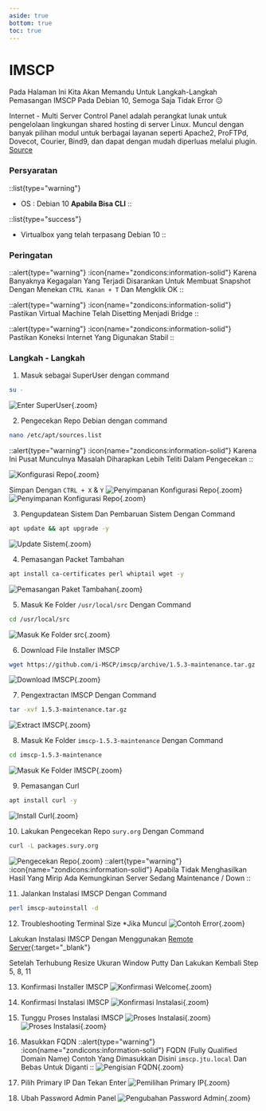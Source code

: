 ```yaml
---
aside: true
bottom: true
toc: true
---
```


# IMSCP
Pada Halaman Ini Kita Akan Memandu Untuk Langkah-Langkah Pemasangan IMSCP Pada Debian 10, Semoga Saja Tidak Error :neutral_face:

Internet - Multi Server Control Panel adalah perangkat lunak untuk pengelolaan lingkungan shared hosting di server Linux. Muncul dengan banyak pilihan modul untuk berbagai layanan seperti Apache2, ProFTPd, Dovecot, Courier, Bind9, dan dapat dengan mudah diperluas melalui plugin. [Source](https://en.wikipedia.org/wiki/I-MSCP)

### Persyaratan
::list{type="warning"}
- OS : Debian 10 **Apabila Bisa CLI**
::

::list{type="success"}
- Virtualbox yang telah terpasang Debian 10
::

### Peringatan

::alert{type="warning"}
:icon{name="zondicons:information-solid"} Karena Banyaknya Kegagalan Yang Terjadi Disarankan Untuk Membuat Snapshot Dengan Menekan `CTRL Kanan + T` Dan Mengklik OK
::

::alert{type="warning"}
:icon{name="zondicons:information-solid"} Pastikan Virtual Machine Telah Disetting Menjadi Bridge
::

::alert{type="warning"}
:icon{name="zondicons:information-solid"} Pastikan Koneksi Internet Yang Digunakan Stabil
::

### Langkah - Langkah
1. Masuk sebagai SuperUser dengan command
```sh
su -
```
![Enter SuperUser](/web-database-server/1.superuser.png){.zoom}

2. Pengecekan Repo Debian dengan command
```sh
nano /etc/apt/sources.list
```

::alert{type="warning"}
:icon{name="zondicons:information-solid"} Karena Ini Pusat Munculnya Masalah Diharapkan Lebih Teliti Dalam Pengecekan
::

![Konfigurasi Repo](/imscp/2.konfigurasi-repo.png){.zoom}

Simpan Dengan `CTRL + X` & `Y`
![Penyimpanan Konfigurasi Repo](/imscp/2.1.konfigurasi-repo.png){.zoom}
![Penyimpanan Konfigurasi Repo](/imscp/2.2.konfigurasi-repo.png){.zoom}

3. Pengupdatean Sistem Dan Pembaruan Sistem Dengan Command
```sh
apt update && apt upgrade -y
```
![Update Sistem](/imscp/3.update-sistem.png){.zoom}

4. Pemasangan Packet Tambahan
```sh
apt install ca-certificates perl whiptail wget -y
```
![Pemasangan Paket Tambahan](/imscp/4.pemasangan-paket-tambahan.png){.zoom}

5. Masuk Ke Folder `/usr/local/src` Dengan Command
```sh
cd /usr/local/src
```
![Masuk Ke Folder src](/imscp/5.masuk-ke-folder-src.png){.zoom}

6. Download File Installer IMSCP
```sh
wget https://github.com/i-MSCP/imscp/archive/1.5.3-maintenance.tar.gz
```
![Download IMSCP](/imscp/6.download-imscp.png){.zoom}

7. Pengextractan IMSCP Dengan Command
```sh
tar -xvf 1.5.3-maintenance.tar.gz
```
![Extract IMSCP](/imscp/7.extract-imscp.png){.zoom}

8. Masuk Ke Folder `imscp-1.5.3-maintenance` Dengan Command
```sh
cd imscp-1.5.3-maintenance
```
![Masuk Ke Folder IMSCP](/imscp/8.masuk-ke-folder-imscp.png){.zoom}

9. Pemasangan Curl
```sh
apt install curl -y
```
![Install Curl](/imscp/9.install-curl.png){.zoom}

10. Lakukan Pengecekan Repo `sury.org` Dengan Command
```sh
curl -L packages.sury.org
```
![Pengecekan Repo](/imscp/10.pengecekan-repo.png){.zoom}
::alert{type="warning"}
:icon{name="zondicons:information-solid"} Apabila Tidak Menghasilkan Hasil Yang Mirip Ada Kemungkinan Server Sedang Maintenance / Down
::

11. Jalankan Instalasi IMSCP Dengan Command
```sh
perl imscp-autoinstall -d
```

12. Troubleshooting Terminal Size *Jika Muncul
![Contoh Error](/imscp/12.troubleshooting-size.png){.zoom}

Lakukan Instalasi IMSCP Dengan Menggunakan [Remote Server](/tutorial-asj/remote-server){:target="_blank"}

Setelah Terhubung Resize Ukuran Window Putty Dan Lakukan Kembali Step 5, 8, 11

13. Konfirmasi Installer IMSCP
![Konfirmasi Welcome](/imscp/13.konfirmasi-welcome.png){.zoom}

14. Konfirmasi Instalasi IMSCP
![Konfirmasi Instalasi](/imscp/14.konfirmasi-instalasi.png){.zoom}

15. Tunggu Proses Instalasi IMSCP
![Proses Instalasi](/imscp/15.loading-1.png){.zoom}
![Proses Instalasi](/imscp/15.loading-2.png){.zoom}

16. Masukkan FQDN
::alert{type="warning"}
:icon{name="zondicons:information-solid"} FQDN (Fully Qualified Domain Name) Contoh Yang Dimasukkan Disini `imscp.jtu.local` Dan Bebas Untuk Diganti
::
![Pengisian FQDN](/imscp/16.pengisian-fqdn.png){.zoom}

17. Pilih Primary IP Dan Tekan Enter
![Pemilihan Primary IP](/imscp/17.pemilihan-primary-ip.png){.zoom}

18. Ubah Password Admin Panel
![Pengubahan Password Admin](/imscp/18.pengubahan-admin-password.png){.zoom}
